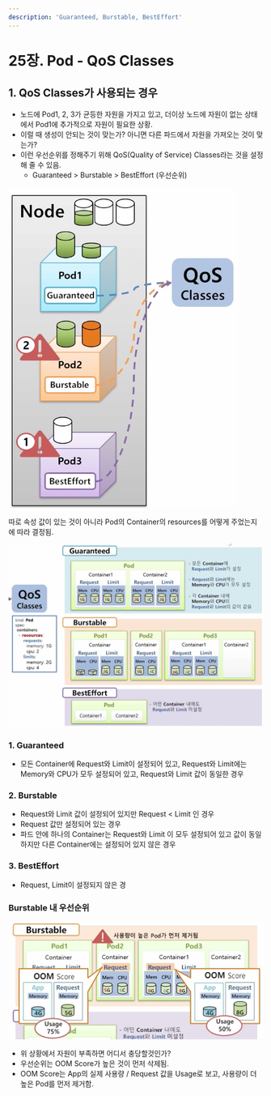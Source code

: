 ```yaml
---
description: 'Guaranteed, Burstable, BestEffort'
---
```


# 25장. Pod - QoS Classes

## 1. QoS Classes가 사용되는 경우

* 노드에 Pod1, 2, 3가 균등한 자원을 가지고 있고, 더이상 노드에 자원이 없는 상태에서 Pod1에 추가적으로 자원이 필요한 상황.
* 이럴 때 생성이 안되는 것이 맞는가? 아니면 다른 파드에서 자원을 가져오는 것이 맞는가?
* 이런 우선순위를 정해주기 위해 QoS\(Quality of Service\) Classes라는 것을 설정해 줄 수 있음.
  * Guaranteed &gt; Burstable &gt; BestEffort \(우선순위\)

![](../.gitbook/assets/2021-09-13-8.41.43.png)

따로 속성 값이 있는 것이 아니라 Pod의 Container의 resources를 어떻게 주었는지에 따라 결정됨.

![](../.gitbook/assets/image%20%28130%29.png)

### 1. Guaranteed

* 모든 Container에 Request와 Limit이 설정되어 있고, Request와 Limit에는 Memory와 CPU가 모두 설정되어 있고, Request와 Limit 값이 동일한 경우

### 2. Burstable

* Request와 Limit 값이 설정되어 있지만 Request &lt; Limit 인 경우
* Request 값만 설정되어 있는 경우
* 파드 안에 하나의 Container는 Request와 Limit 이 모두 설정되어 있고 값이 동일하지만 다른 Container에는 설정되어 있지 않은 경우

### 3. BestEffort

* Request, Limit이 설정되지 않은 경

### Burstable 내 우선순위

![](../.gitbook/assets/2021-09-13-8.48.04.png)

* 위 상황에서 자원이 부족하면 어디서 충당할것인가? 
* 우선순위는 OOM Score가 높은 것이 먼저 삭제됨.
* OOM Score는 App의 실제 사용량 / Request 값을 Usage로 보고, 사용량이 더 높은 Pod를 먼저 제거함.



